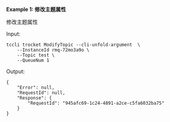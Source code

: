 **Example 1: 修改主题属性**

修改主题属性

Input: 

```
tccli trocket ModifyTopic --cli-unfold-argument  \
    --InstanceId rmq-72mo3a9o \
    --Topic test \
    --QueueNum 1
```

Output: 
```
{
    "Error": null,
    "RequestId": null,
    "Response": {
        "RequestId": "945afc69-1c24-4891-a2ce-c5fa6032ba75"
    }
}
```


